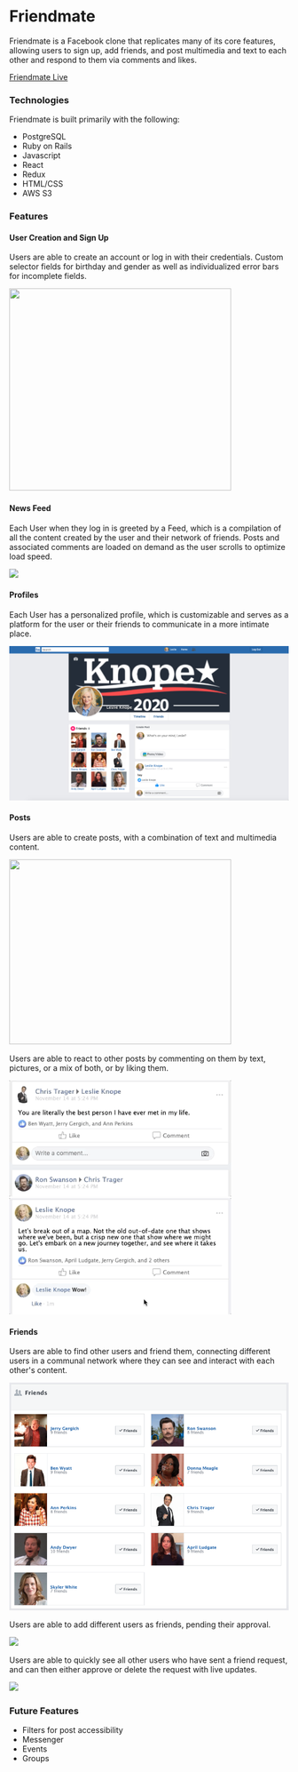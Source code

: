# Friendmate

Friendmate is a Facebook clone that replicates many of its core features, allowing users to sign up, add friends, and post multimedia and text to each other and respond to them via comments and likes.

[Friendmate Live](https://friendmate.herokuapp.com/?#/)

### Technologies

Friendmate is built primarily with the following: 

* PostgreSQL
* Ruby on Rails
* Javascript
* React
* Redux
* HTML/CSS
* AWS S3

### Features

#### User Creation and Sign Up
Users are able to create an account or log in with their credentials. Custom selector fields for birthday and gender as well as individualized error bars for incomplete fields.

<img src="/readme/fm_login.gif" width="400" height="364">

#### News Feed
Each User when they log in is greeted by a Feed, which is a compilation of all the content created by the user and their network of friends. Posts and associated comments are loaded on demand as the user scrolls to optimize load speed.

<img src="/readme/fm_feed.gif">

#### Profiles

Each User has a personalized profile, which is customizable and serves as a platform for the user or their friends to communicate in a more intimate place.

<img src="/readme/fm_wall.png">

#### Posts
Users are able to create posts, with a combination of text and multimedia content. 

<img src="/readme/fm_post.gif" width="400" height="333">

Users are able to react to other posts by commenting on them by text, pictures, or a mix of both, or by liking them.

<img src="/readme/fm_comment.gif" width="400" height="209">

<img src="/readme/fm_like.gif" width="400" height="209">

#### Friends
Users are able to find other users and friend them, connecting different users in a communal network where they can see and interact with each other's content.

<img src="/readme/fm_friends.png">

Users are able to add different users as friends, pending their approval.

<img src="/readme/add_friend.gif">

Users are able to quickly see all other users who have sent a friend request, and can then either approve or delete the request with live updates.

<img src="/readme/friend_update.gif">

### Future Features

* Filters for post accessibility
* Messenger
* Events
* Groups








